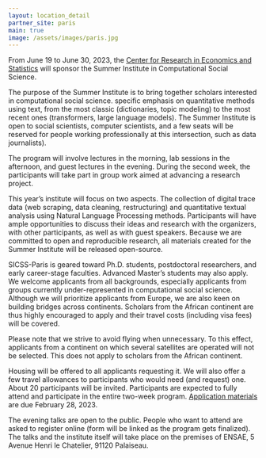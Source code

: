 ```yaml
---
layout: location_detail
partner_site: paris
main: true
image: /assets/images/paris.jpg
---
```


From June 19 to June 30, 2023, the [Center for Research in Economics and Statistics](https://crest.science) will sponsor the Summer Institute in Computational Social Science. 

The purpose of the Summer Institute is to bring together scholars interested in computational social science. specific emphasis on quantitative methods using text, from the most classic (dictionaries, topic modeling) to the most recent ones (transformers, large language models). The Summer Institute is open to social scientists, computer scientists, and a few seats will be reserved for people working professionally at this intersection, such as data journalists). 

The program will involve lectures in the morning, lab sessions in the afternoon, and guest lectures in the evening. During the second week, the participants will take part in group work aimed at advancing a research project.

This year’s institute will focus on two aspects. The collection of digital trace data (web scraping, data cleaning, restructuring) and quantitative textual analysis using Natural Language Processing methods. Participants will have ample opportunities to discuss their ideas and research with the organizers, with other participants, as well as with guest speakers. Because we are committed to open and reproducible research, all materials created for the Summer Institute will be released open-source.

SICSS-Paris is geared toward Ph.D. students, postdoctoral researchers, and early career-stage faculties. Advanced Master’s students may also apply. We welcome applicants from all backgrounds, especially applicants from groups currently under-represented in computational social science. Although we will prioritize applicants from Europe, we are also keen on building bridges across continents. Scholars from the African continent are thus highly encouraged to apply and their travel costs (including visa fees) will be covered.

Please note that we strive to avoid flying when unnecessary. To this effect, applicants from a continent on which several satellites are operated will not be selected. This does not apply to scholars from the African continent. 

Housing will be offered to all applicants requesting it. We will also offer a few travel allowances to participants who would need (and request) one. About 20 participants will be invited. Participants are expected to fully attend and participate in the entire two-week program.
[Application materials](https://compsocialscience.github.io/summer-institute/2023/paris/apply) are due February 28, 2023.

The evening talks are open to the public. People who want to attend are asked to register online (form will be linked as the program gets finalized). The talks and the institute itself will take place on the premises of ENSAE, 5 Avenue Henri le Chatelier, 91120 Palaiseau.
